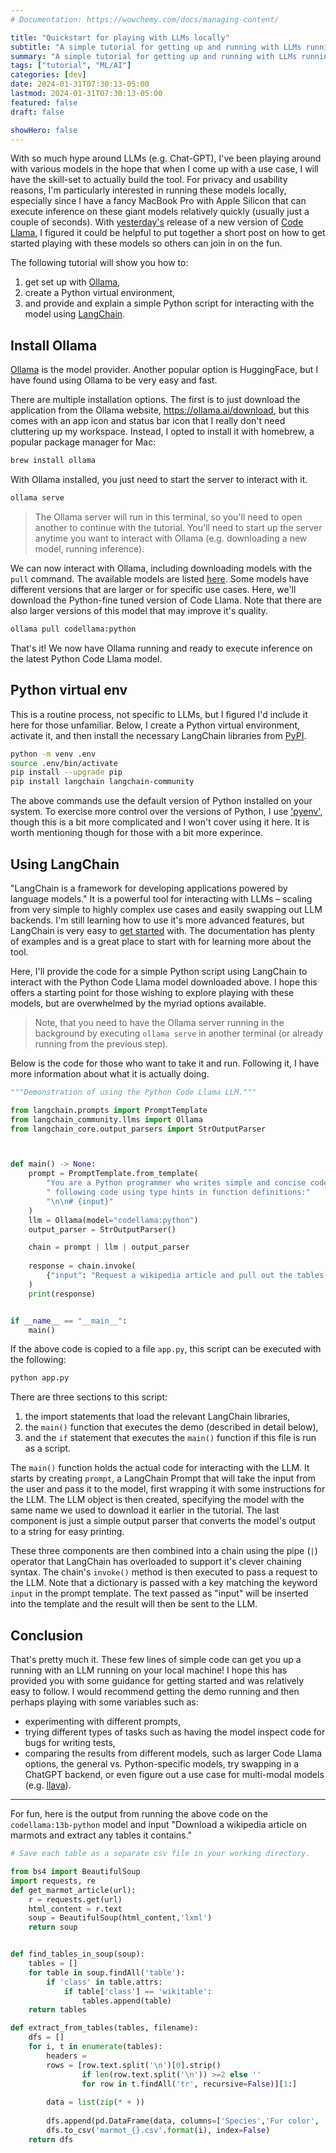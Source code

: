 ```yaml
---
# Documentation: https://wowchemy.com/docs/managing-content/

title: "Quickstart for playing with LLMs locally"
subtitle: "A simple tutorial for getting up and running with LLMs running on your local computer."
summary: "A simple tutorial for getting up and running with LLMs running on your local computer."
tags: ["tutorial", "ML/AI"]
categories: [dev]
date: 2024-01-31T07:30:13-05:00
lastmod: 2024-01-31T07:30:13-05:00
featured: false
draft: false

showHero: false
---
```


With so much hype around LLMs (e.g. Chat-GPT), I've been playing around with various models in the hope that when I come up with a use case, I will have the skill-set to actually build the tool.
For privacy and usability reasons, I'm particularly interested in running these models locally, especially since I have a fancy MacBook Pro with Apple Silicon that can execute inference on these giant models relatively quickly (usually just a couple of seconds).
With [yesterday's](https://venturebeat.com/ai/meta-releases-code-llama-70b-an-open-source-behemoth-to-rival-private-ai-development/) release of a new version of [Code Llama](https://ai.meta.com/research/publications/code-llama-open-foundation-models-for-code/), I figured it could be helpful to put together a short post on how to get started playing with these models so others can join in on the fun.

The following tutorial will show you how to:

1. get set up with [Ollama](https://ollama.ai),
2. create a Python virtual environment,
3. and provide and explain a simple Python script for interacting with the model using [LangChain](https://www.langchain.com).

## Install Ollama

[Ollama](https://ollama.ai) is the model provider.
Another popular option is HuggingFace, but I have found using Ollama to be very easy and fast.

There are multiple installation options.
The first is to just download the application from the Ollama website, <https://ollama.ai/download>, but this comes with an app icon and status bar icon that I really don't need cluttering up my workspace.
Instead, I opted to install it with homebrew, a popular package manager for Mac:

```bash
brew install ollama
```

With Ollama installed, you just need to start the server to interact with it.

```bash
ollama serve
```

> The Ollama server will run in this terminal, so you'll need to open another to continue with the tutorial.
> You'll need to start up the server anytime you want to interact with Ollama (e.g. downloading a new model, running inference).

We can now interact with Ollama, including downloading models with the `pull` command.
The available models are listed [here](https://ollama.ai/library).
Some models have different versions that are larger or for specific use cases.
Here, we'll download the Python-fine tuned version of Code Llama.
Note that there are also larger versions of this model that may improve it's quality.

```bash
ollama pull codellama:python
```

That's it!
We now have Ollama running and ready to execute inference on the latest Python Code Llama model.

## Python virtual env

This is a routine process, not specific to LLMs, but I figured I'd include it here for those unfamiliar.
Below, I create a Python virtual environment, activate it, and then install the necessary LangChain libraries from [PyPI](https://pypi.org).

```bash
python -m venv .env
source .env/bin/activate
pip install --upgrade pip
pip install langchain langchain-community
```

The above commands use the default version of Python installed on your system.
To exercise more control over the versions of Python, I use ['pyenv'](https://github.com/pyenv/pyenv), though this is a bit more complicated and I won't cover using it here.
It is worth mentioning though for those with a bit more experince.

## Using LangChain

"LangChain is a framework for developing applications powered by language models."
It is a powerful tool for interacting with LLMs – scaling from very simple to highly complex use cases and easily swapping out LLM backends.
I'm still learning how to use it's more advanced features, but LangChain is very easy to [get started](https://python.langchain.com/docs/get_started/quickstart) with.
The documentation has plenty of examples and is a great place to start with for learning more about the tool.

Here, I'll provide the code for a simple Python script using LangChain to interact with the Python Code Llama model downloaded above.
I hope this offers a starting point for those wishing to explore playing with these models, but are overwhelmed by the myriad options available.

> Note, that you need to have the Ollama server running in the background by executing `ollama serve` in another terminal (or already running from the previous step).

Below is the code for those who want to take it and run.
Following it, I have more information about what it is actually doing.

```python
"""Demonstration of using the Python Code Llama LLM."""

from langchain.prompts import PromptTemplate
from langchain_community.llms import Ollama
from langchain_core.output_parsers import StrOutputParser



def main() -> None:
    prompt = PromptTemplate.from_template(
        "You are a Python programmer who writes simple and concise code. Complete the"
        " following code using type hints in function definitions:"
        "\n\n# {input}"
    )
    llm = Ollama(model="codellama:python")
    output_parser = StrOutputParser()

    chain = prompt | llm | output_parser
    
    response = chain.invoke(
        {"input": "Request a wikipedia article and pull out the tables."}
    )
    print(response)


if __name__ == "__main__":
    main()
```

If the above code is copied to a file `app.py`, this script can be executed with the following:

```bash
python app.py
```

There are three sections to this script:

1. the import statements that load the relevant LangChain libraries,
1. the `main()` function that executes the demo (described in detail below),
1. and the `if` statement that executes the `main()` function if this file is run as a script.

The `main()` function holds the actual code for interacting with the LLM.
It starts by creating `prompt`, a LangChain Prompt that will take the input from the user and pass it to the model, first wrapping it with some instructions for the LLM.
The LLM object is then created, specifying the model with the same name we used to download it earlier in the tutorial.
The last component is just a simple output parser that converts the model's output to a string for easy printing.

These three components are then combined into a chain using the pipe (`|`) operator that LangChain has overloaded to support it's clever chaining syntax.
The chain's `invoke()` method is then executed to pass a request to the LLM.
Note that a dictionary is passed with a key matching the keyword `input` in the prompt template.
The text passed as "input" will be inserted into the template and the result will then be sent to the LLM.

## Conclusion

That's pretty much it.
These few lines of simple code can get you up a running with an LLM running on your local machine!
I hope this has provided you with some guidance for getting started and was relatively easy to follow.
I would recommend getting the demo running and then perhaps playing with some variables such as:

- experimenting with different prompts,
- trying different types of tasks such as having the model inspect code for bugs for writing tests,
- comparing the results from different models, such as larger Code Llama options, the general vs. Python-specific models, try swapping in a ChatGPT backend, or even figure out a use case for multi-modal models (e.g. [llava](https://ollama.ai/library/llava)).

---

For fun, here is the output from running the above code on the `codellama:13b-python` model and input "Download a wikipedia article on marmots and extract any tables it contains."

```python
# Save each table as a separate csv file in your working directory. 

from bs4 import BeautifulSoup
import requests, re
def get_marmot_article(url):
    r = requests.get(url)
    html_content = r.text
    soup = BeautifulSoup(html_content,'lxml')
    return soup


def find_tables_in_soup(soup):
    tables = []
    for table in soup.findAll('table'):
        if 'class' in table.attrs:
            if table['class'] == 'wikitable':
                tables.append(table)
    return tables

def extract_from_tables(tables, filename):
    dfs = []
    for i, t in enumerate(tables):
        headers = 
        rows = [row.text.split('\n')[0].strip() 
                if len(row.text.split('\n')) >=2 else '' 
                for row in t.findAll('tr', recursive=False)][1:]
        
        data = list(zip(* + ))
        
        dfs.append(pd.DataFrame(data, columns=['Species','Fur color', 'Range']))
        dfs.to_csv('marmot_{}.csv'.format(i), index=False)
    return dfs    

```
